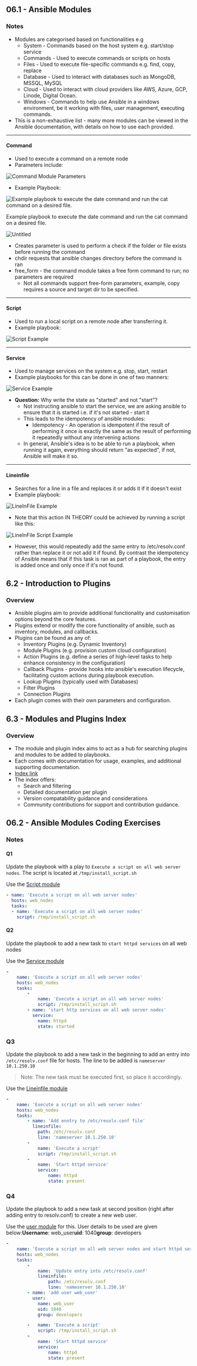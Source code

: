 ## 06.1 - Ansible Modules

### Notes

- Modules are categorised based on functionalities e.g
  - System - Commands based on the host system e.g. start/stop service
  - Commands - Used to execute commands or scripts on hosts
  - Files - Used to execute file-specific commands e.g. find, copy, replace
  - Database - Used to interact with databases such as MongoDB, MSSQL, MySQL
  - Cloud - Used to interact with cloud providers like AWS, Azure, GCP, Linode, Digital Ocean.
  - Windows - Commands to help use Ansible in a windows environment, be it working with files, user management, executing commands.
- This is a non-exhaustive list - many more modules can be viewed in the Ansible documentation, with details on how to use each provided.

---

#### Command

- Used to execute a command on a remote node
- Parameters include:

![Command Module Parameters](images/command-params.png)

- Example Playbook:

![Example playbook to execute the date command and run the cat command on a desired file.](images/command-example-1.png)

Example playbook to execute the date command and run the cat command on a desired file.

![Untitled](images/command-example-2.png)

- Creates parameter is used to perform a check if the folder or file exists before running the command
- chdir requests that ansible changes directory before the command is ran
- free_form - the command module takes a free form command to run; no parameters are required
  - Not all commands support free-form parameters, example, copy requires a source and target dir to be specified.

---

#### Script

- Used to run a local script on a remote node after transferring it.
- Example playbook:

![Script Example](images/script-example.png)

---

#### Service

- Used to manage services on the system e.g. stop, start, restart
- Example playbooks for this can be done in one of two manners:

![Service Example](images/service-example.png)

- **Question:** Why write the state as "started" and not "start"?
  - Not instructing ansible to start the service, we are asking ansible to ensure that it is started i.e. if it's not started - start it
  - This leads to the idempotency of ansible modules:
    - Idempotency - An operation is idempotent if the result of performing it once is exactly the same as the result of performing it repeatedly without any intervening actions
  - In general, Ansible's idea is to be able to run a playbook, when running it again, everything should return "as expected", if not, Ansible will make it so.

---

#### Lineinfile

- Searches for a line in a file and replaces it or adds it if it doesn't exist
- Example playbook:

![LineInFile Example](images/lineinfile-example.png)

- Note that this action IN THEORY could be achieved by running a script like this:

![LineInFile Script Example](images/lineinfile-script-example.png)

- However, this would repeatedly add the same entry to /etc/resolv.conf rather than replace it or not add it if found. By contrast the idempotency of Ansible means that if this task is ran as part of a playbook, the entry is added once and only once if it's not found.

## 6.2 - Introduction to Plugins

### Overview

- Ansible plugins aim to provide additional functionality and customisation options beyond the core features.
- Plugins extend or modify the core functionality of ansible, such as inventory, modules, and callbacks.
- Plugins can be found as any of:
  - Inventory Plugins (e.g. Dynamic Inventory)
  - Module Plugins (e.g. provision custom cloud configuration)
  - Action Plugins (e.g. define a series of high-level tasks to help enhance consistency in the configuration)
  - Callback Plugins - provide hooks into ansible's execution lifecycle, facilitating custom actions during playbook execution.
  - Lookup Plugins (typically used with Databases)
  - Filter Plugins
  - Connection Plugins
- Each plugin comes with their own parameters and configuration.

## 6.3 - Modules and Plugins Index

### Overview

- The module and plugin index aims to act as a hub for searching plugins and modules to be added to playbooks.
- Each comes with documentation for usage, examples, and additional supporting documentation.
- [Index link](https://docs.ansible.com/ansible/latest/collections/all_plugins.html)
- The index offers:
  - Search and filtering
  - Detailed documentation per plugin
  - Version compatability guidance and considerations
  - Community contributions for support and contribution guidance.

## 06.2 - Ansible Modules Coding Exercises

### Notes

#### Q1

Update the playbook with a play to `Execute a script on all web server nodes`. The script is located at `/tmp/install_script.sh`

Use the [Script module](https://docs.ansible.com/ansible/latest/collections/ansible/builtin/script_module.html)

```yaml
- name: 'Execute a script on all web server nodes'
  hosts: web_nodes
  tasks:
  - name: 'Execute a script on all web server nodes'
    script: /tmp/install_script.sh
```

#### Q2

Update the playbook to add a new task to `start httpd services` on all web nodes

Use the [Service module](https://docs.ansible.com/ansible/latest/collections/ansible/builtin/service_module.html)

```yaml
-
    name: 'Execute a script on all web server nodes'
    hosts: web_nodes
    tasks:
        -
            name: 'Execute a script on all web server nodes'
            script: /tmp/install_script.sh
        - name: 'start http services on all web server nodes'
          service:
            name: httpd
            state: started
```

### Q3

Update the playbook to add a new task in the beginning to add an entry into `/etc/resolv.conf` file for hosts. The line to be added is `nameserver 10.1.250.10`

> Note: The new task must be executed first, so place it accordingly.
>

Use the [Lineinfile module](https://docs.ansible.com/ansible/latest/collections/ansible/builtin/lineinfile_module.html)

```yaml
-
    name: 'Execute a script on all web server nodes'
    hosts: web_nodes
    tasks:
        - name: 'Add enntry to /etc/resolv.conf file'
          lineinfile:
            path: /etc/resolv.conf
            line: 'nameserver 10.1.250.10'
        -
            name: 'Execute a script'
            script: /tmp/install_script.sh
        -
            name: 'Start httpd service'
            service:
                name: httpd
                state: present
```

### Q4

Update the playbook to add a new task at second position (right after adding entry to resolv.conf) to create a new web user.

Use the [user module](https://docs.ansible.com/ansible/latest/collections/ansible/builtin/user_module.html) for this. User details to be used are given below:**Username**: web_user**uid**: 1040**group**: developers

```yaml
-
    name: 'Execute a script on all web server nodes and start httpd service'
    hosts: web_nodes
    tasks:
        -
            name: 'Update entry into /etc/resolv.conf'
            lineinfile:
                path: /etc/resolv.conf
                line: 'nameserver 10.1.250.10'
        - name: 'add user web_user'
          user:
            name: web_user
            uid: 1040
            group: developers

        -   name: 'Execute a script'
            script: /tmp/install_script.sh
        -
            name: 'Start httpd service'
            service:
                name: httpd
                state: present
```

